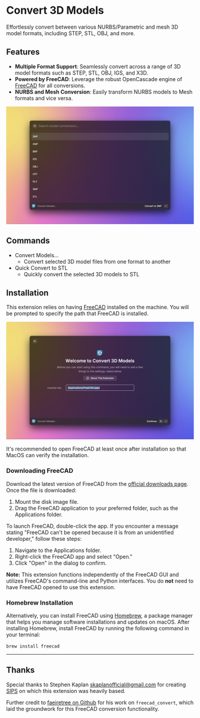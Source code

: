 # Convert 3D Models

Effortlessly convert between various NURBS/Parametric and mesh 3D model formats, including STEP, STL, OBJ, and more.

## Features

* **Multiple Format Support**: Seamlessly convert across a range of 3D model formats such as STEP, STL, OBJ, IGS, and X3D.
* **Powered by FreeCAD**: Leverage the robust OpenCascade engine of [FreeCAD](https://www.freecad.org/index.php) for all conversions.
* **NURBS and Mesh Conversion**: Easily transform NURBS models to Mesh formats and vice versa.

![Conversion Options](metadata/2.png)

## Commands

* Convert Models...
  * Convert selected 3D model files from one format to another
* Quick Convert to STL
  * Quickly convert the selected 3D models to STL

## Installation

This extension relies on having [FreeCAD](https://www.freecad.org/) installed on the machine. You will be prompted to specify the path that FreeCAD is installed.

![Splash Screen](metadata/1.png)

It's recommended to open FreeCAD at least once after installation so that MacOS can verify the installation.

### Downloading FreeCAD

Download the latest version of FreeCAD from the [official downloads page](https://www.freecad.org/downloads.php). Once the file is downloaded:

1. Mount the disk image file.
2. Drag the FreeCAD application to your preferred folder, such as the Applications folder.

To launch FreeCAD, double-click the app. If you encounter a message stating "FreeCAD can't be opened because it is from an unidentified developer," follow these steps:

1. Navigate to the Applications folder.
2. Right-click the FreeCAD app and select "Open."
3. Click "Open" in the dialog to confirm.

**Note:** This extension functions independently of the FreeCAD GUI and utilizes FreeCAD's command-line and Python interfaces. You do **not** need to have FreeCAD opened to use this extension.

### Homebrew Installation

Alternatively, you can install FreeCAD using [Homebrew](https://brew.sh/), a package manager that helps you manage software installations and updates on macOS. After installing Homebrew, install FreeCAD by running the following command in your terminal:

```shell
brew install freecad
```

---

## Thanks

Special thanks to Stephen Kaplan <skaplanofficial@gmail.com> for creating [SIPS](https://github.com/raycast/extensions/tree/b415b8a9013e8569f788e5b7fc01a171a4f038d9/extensions/sips) on which this extension was heavily based.

Further credit to [faeiretree on Github](https://github.com/faerietree/freecad_convert) for his work on `freecad_convert`, which laid the groundwork for this FreeCAD conversion functionality.

